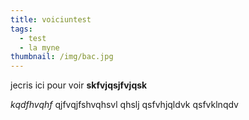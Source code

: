```yaml
---
title: voiciuntest
tags:
  - test
  - la myne
thumbnail: /img/bac.jpg
---
```

jecris ici pour voir
**skfvjqsjfvjqsk**

_kqdfhvqhf_
qjfvqjfshvqhsvl qhslj
qsfvhjqldvk
qsfvklnqdv
